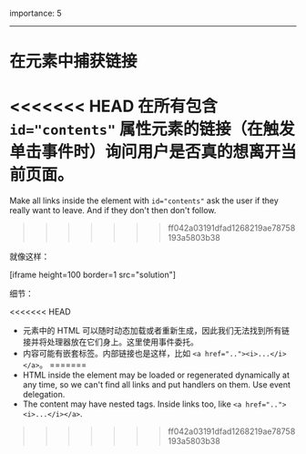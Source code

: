 importance: 5

---

# 在元素中捕获链接

<<<<<<< HEAD
在所有包含 `id="contents"` 属性元素的链接（在触发单击事件时）询问用户是否真的想离开当前页面。 
=======
Make all links inside the element with `id="contents"` ask the user if they really want to leave. And if they don't then don't follow.
>>>>>>> ff042a03191dfad1268219ae78758193a5803b38

就像这样：

[iframe height=100 border=1 src="solution"]

细节：

<<<<<<< HEAD
- 元素中的 HTML 可以随时动态加载或者重新生成，因此我们无法找到所有链接并将处理器放在它们身上。这里使用事件委托。
- 内容可能有嵌套标签。内部链接也是这样，比如 `<a href=".."><i>...</i></a>`。
=======
- HTML inside the element may be loaded or regenerated dynamically at any time, so we can't find all links and put handlers on them. Use event delegation.
- The content may have nested tags. Inside links too, like `<a href=".."><i>...</i></a>`.
>>>>>>> ff042a03191dfad1268219ae78758193a5803b38
